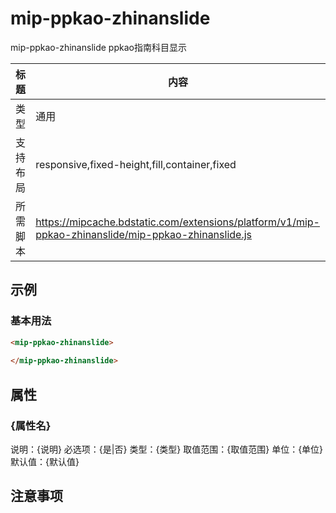 # mip-ppkao-zhinanslide

mip-ppkao-zhinanslide ppkao指南科目显示

标题|内容
----|----
类型|通用
支持布局|responsive,fixed-height,fill,container,fixed
所需脚本|https://mipcache.bdstatic.com/extensions/platform/v1/mip-ppkao-zhinanslide/mip-ppkao-zhinanslide.js

## 示例

### 基本用法
```html
<mip-ppkao-zhinanslide>
    
</mip-ppkao-zhinanslide>
```

## 属性

### {属性名}

说明：{说明}
必选项：{是|否}
类型：{类型}
取值范围：{取值范围}
单位：{单位}
默认值：{默认值}

## 注意事项

